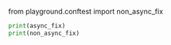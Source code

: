 from playground.conftest import non_async_fix

```py fixture:async_fix fixture:non_async_fix
print(async_fix)
print(non_async_fix)
```